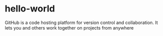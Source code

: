 # hello-world
GitHub is a code hosting platform for version control and collaboration. It lets you and others work together on projects from anywhere
